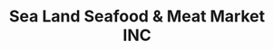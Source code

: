 ---
title: "Sea Land Seafood & Meat Market INC"
url: /brooklyn/sea-land-seafood-und-meat-market-inc/
shop: Supermarkt
---